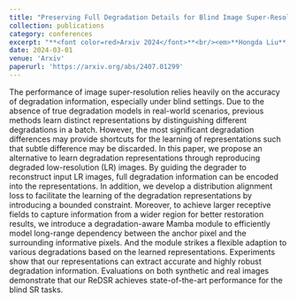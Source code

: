 ```yaml
---
title: "Preserving Full Degradation Details for Blind Image Super-Resolution"
collection: publications
category: conferences
excerpt: "**<font color=red>Arxiv 2024</font>**<br/><em>**Hongda Liu**, Longguang Wang, Ye Zhang, Kaiwen Xue, Shunbo Zhou, Yulan Guo</em><br /><img src='/images/ReDSR.png'>"
date: 2024-03-01
venue: 'Arxiv'
paperurl: 'https://arxiv.org/abs/2407.01299'
---
```

The performance of image super-resolution relies heavily on the accuracy of degradation information, especially under blind settings. Due to the absence of true degradation models in real-world scenarios, previous methods learn distinct representations by distinguishing different degradations in a batch. However, the most significant degradation differences may provide shortcuts for the learning of representations such that subtle difference may be discarded. In this paper, we propose an alternative to learn degradation representations through reproducing degraded low-resolution (LR) images. By guiding the degrader to reconstruct input LR images, full degradation information can be encoded into the representations. In addition, we develop a distribution alignment loss to facilitate the learning of the degradation representations by introducing a bounded constraint. Moreover, to achieve larger receptive fields to capture information from a wider region for better restoration results, we introduce a degradation-aware Mamba module to efficiently model long-range dependency between the anchor pixel and the surrounding informative pixels. And the module strikes a flexible adaption to various degradations based on the learned representations. Experiments show that our representations can extract accurate and highly robust degradation information. Evaluations on both synthetic and real images demonstrate that our ReDSR achieves state-of-the-art performance for the blind SR tasks.
